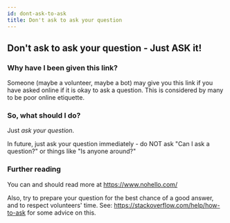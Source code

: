 ```yaml
---
id: dont-ask-to-ask
title: Don't ask to ask your question
---
```


## Don't ask to ask your question - Just ASK it!

### Why have I been given this link?

Someone (maybe a volunteer, maybe a bot) may give you this link if you have asked online if it is okay to ask a question.  This is considered by many to be poor online etiquette.

### So, what should I do?

Just *ask your question*.

In future, just ask your question immediately - do NOT ask "Can I ask a question?" or things like "Is anyone around?"

### Further reading

You can and should read more at https://www.nohello.com/

Also, try to prepare your question for the best chance of a good answer, and to respect volunteers' time.  See: 
https://stackoverflow.com/help/how-to-ask for some advice on this.
